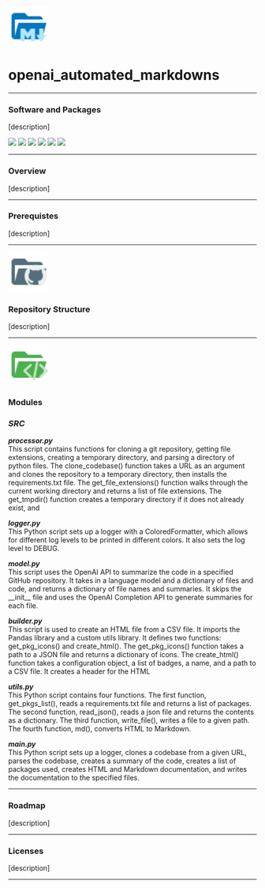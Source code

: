 <img
src="https://raw.githubusercontent.com/PKief/vscode-material-icon-theme/ec559a9f6bfd399b82bb44393651661b08aaf7ba/icons/folder-markdown-open.svg"
width="80" />

# openai\_automated\_markdowns

------------------------------------------------------------------------

### Software and Packages

\[description\]

![](https://img.shields.io/badge/OpenAI-412991.svg?style=for-the-badge&logo=OpenAI&logoColor=white)
![](https://img.shields.io/badge/pandas-150458.svg?style=for-the-badge&logo=pandas&logoColor=white)
![](https://img.shields.io/badge/HTML5-E34F26.svg?style=for-the-badge&logo=HTML5&logoColor=white)
![](https://img.shields.io/badge/JSON-000000.svg?style=for-the-badge&logo=JSON&logoColor=white)
![](https://img.shields.io/badge/Python-3776AB.svg?style=for-the-badge&logo=Python&logoColor=white)
![](https://img.shields.io/badge/GitHub-181717.svg?style=for-the-badge&logo=GitHub&logoColor=white)

------------------------------------------------------------------------

### Overview

\[description\]

------------------------------------------------------------------------

### Prerequistes

\[description\]

------------------------------------------------------------------------

<img
src="https://raw.githubusercontent.com/PKief/vscode-material-icon-theme/ec559a9f6bfd399b82bb44393651661b08aaf7ba/icons/folder-github-open.svg"
width="80" />

### Repository Structure

\[description\]

------------------------------------------------------------------------

<img
src="https://raw.githubusercontent.com/PKief/vscode-material-icon-theme/ec559a9f6bfd399b82bb44393651661b08aaf7ba/icons/folder-src-open.svg"
width="80" />

### Modules

### *SRC*

***processor.py***  
This script contains functions for cloning a git repository, getting
file extensions, creating a temporary directory, and parsing a directory
of python files. The clone\_codebase() function takes a URL as an
argument and clones the repository to a temporary directory, then
installs the requirements.txt file. The get\_file\_extensions() function
walks through the current working directory and returns a list of file
extensions. The get\_tmpdir() function creates a temporary directory if
it does not already exist, and

<!-- -->

***logger.py***  
This Python script sets up a logger with a ColoredFormatter, which
allows for different log levels to be printed in different colors. It
also sets the log level to DEBUG.

<!-- -->

***model.py***  
This script uses the OpenAI API to summarize the code in a specified
GitHub repository. It takes in a language model and a dictionary of
files and code, and returns a dictionary of file names and summaries. It
skips the \_\_init\_\_ file and uses the OpenAI Completion API to
generate summaries for each file.

<!-- -->

***builder.py***  
This script is used to create an HTML file from a CSV file. It imports
the Pandas library and a custom utils library. It defines two functions:
get\_pkg\_icons() and create\_html(). The get\_pkg\_icons() function
takes a path to a JSON file and returns a dictionary of icons. The
create\_html() function takes a configuration object, a list of badges,
a name, and a path to a CSV file. It creates a header for the HTML

<!-- -->

***utils.py***  
This Python script contains four functions. The first function,
get\_pkgs\_list(), reads a requirements.txt file and returns a list of
packages. The second function, read\_json(), reads a json file and
returns the contents as a dictionary. The third function, write\_file(),
writes a file to a given path. The fourth function, md(), converts HTML
to Markdown.

<!-- -->

***main.py***  
This Python script sets up a logger, clones a codebase from a given URL,
parses the codebase, creates a summary of the code, creates a list of
packages used, creates HTML and Markdown documentation, and writes the
documentation to the specified files.

------------------------------------------------------------------------

### Roadmap

\[description\]

------------------------------------------------------------------------

### Licenses

\[description\]

------------------------------------------------------------------------
